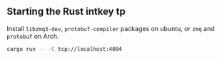 ## Starting the Rust intkey tp

Install `libzmq3-dev`, `protobuf-compiler` packages on ubuntu, or `zmq` and `protobuf` on Arch.

```sh
cargo run -- -C tcp://localhost:4004
```

